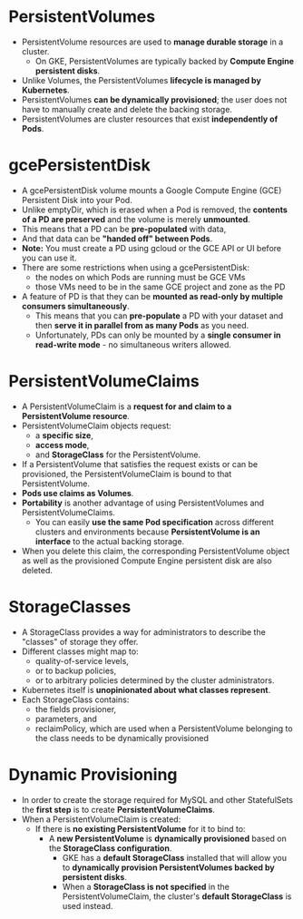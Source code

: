 # PersistentVolumes

* PersistentVolume resources are used to **manage durable storage** in a cluster. 
    * On GKE, PersistentVolumes are typically backed by **Compute Engine persistent disks**. 
* Unlike Volumes, the PersistentVolumes **lifecycle is managed by Kubernetes**. 
* PersistentVolumes **can be dynamically provisioned**; the user does not have to manually create and delete the backing storage.
* PersistentVolumes are cluster resources that exist **independently of Pods**.

# gcePersistentDisk

* A gcePersistentDisk volume mounts a Google Compute Engine (GCE) Persistent Disk into your Pod. 
* Unlike emptyDir, which is erased when a Pod is removed, the **contents of a PD are preserved** and the volume is merely **unmounted**.
* This means that a PD can be **pre-populated** with data, 
* And that data can be **"handed off" between Pods**.
* **Note:** You must create a PD using gcloud or the GCE API or UI before you can use it.
* There are some restrictions when using a gcePersistentDisk:
    * the nodes on which Pods are running must be GCE VMs
    * those VMs need to be in the same GCE project and zone as the PD
* A feature of PD is that they can be **mounted as read-only by multiple consumers simultaneously**. 
    * This means that you can **pre-populate** a PD with your dataset and then **serve it in parallel from as many Pods** as you need. 
    * Unfortunately, PDs can only be mounted by a **single consumer in read-write mode** - no simultaneous writers allowed.

# PersistentVolumeClaims
* A PersistentVolumeClaim is a **request for and claim to a PersistentVolume resource**. 
* PersistentVolumeClaim objects request:
    * a **specific size**, 
    * **access mode**, 
    * and **StorageClass** for the PersistentVolume. 
* If a PersistentVolume that satisfies the request exists or can be provisioned, the PersistentVolumeClaim is bound to that PersistentVolume.
* **Pods use claims as Volumes**.
* **Portability** is another advantage of using PersistentVolumes and PersistentVolumeClaims. 
    * You can easily **use the same Pod specification** across different clusters and environments because **PersistentVolume is an interface** to the actual backing storage.
* When you delete this claim, the corresponding PersistentVolume object as well as the provisioned Compute Engine persistent disk are also deleted.

# StorageClasses
* A StorageClass provides a way for administrators to describe the "classes" of storage they offer. 
* Different classes might map to:
    * quality-of-service levels, 
    * or to backup policies, 
    * or to arbitrary policies determined by the cluster administrators. 
* Kubernetes itself is **unopinionated about what classes represent**. 
* Each StorageClass contains:
    * the fields provisioner, 
    * parameters, and 
    * reclaimPolicy, which are used when a PersistentVolume belonging to the class needs to be dynamically provisioned


# Dynamic Provisioning

* In order to create the storage required for MySQL and other StatefulSets the **first step** is to create **PersistentVolumeClaims**.
* When a PersistentVolumeClaim is created:
    * If there is **no existing PersistentVolume** for it to bind to:
        * A **new PersistentVolume** is **dynamically provisioned** based on the **StorageClass configuration**.
            * GKE has a **default StorageClass** installed that will allow you to **dynamically provision PersistentVolumes backed by persistent disks**. 
            * When a **StorageClass is not specified** in the PersistentVolumeClaim, the cluster's **default StorageClass** is used instead.